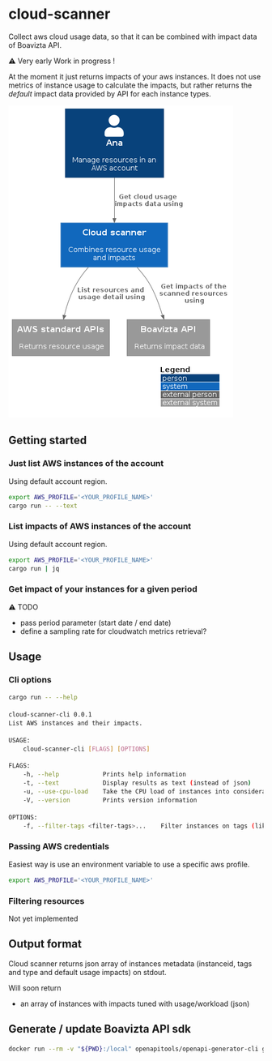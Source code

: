 # cloud-scanner

Collect aws cloud usage data, so that it can be combined with impact data of Boavizta API.

⚠ Very early Work in progress !

At the moment it just returns impacts of your aws instances.  It does not use metrics of instance usage to calculate the impacts, but rather returns the _default_ impact data provided by API for each instance types.

![Scanner in context](docs/out/../../out/docs/cloud-scanner-system-in-context/cloud-scanner-system-in-context.png)

## Getting started

### Just list AWS instances of the account

Using default account region.

```sh
export AWS_PROFILE='<YOUR_PROFILE_NAME>'
cargo run -- --text
```

### List impacts of AWS instances of the account

Using default account region.

```sh
export AWS_PROFILE='<YOUR_PROFILE_NAME>'
cargo run | jq
```

### Get impact of your instances for a given period

⚠ TODO

- pass period parameter (start date / end date)
- define a sampling rate for cloudwatch metrics retrieval?

## Usage

### Cli options

```sh
cargo run -- --help

cloud-scanner-cli 0.0.1
List AWS instances and their impacts.

USAGE:
    cloud-scanner-cli [FLAGS] [OPTIONS]

FLAGS:
    -h, --help            Prints help information
    -t, --text            Display results as text (instead of json)
    -u, --use-cpu-load    Take the CPU load of instances into consideration to estimate the impacts
    -V, --version         Prints version information

OPTIONS:
    -f, --filter-tags <filter-tags>...    Filter instances on tags (like tag-key-1=val_1 tag-key_2=val2)
```

### Passing AWS credentials

Easiest way is use an environment variable to use a specific aws profile.

```sh
export AWS_PROFILE='<YOUR_PROFILE_NAME>'
```

### Filtering resources

Not yet implemented

## Output format

Cloud scanner returns json array of instances metadata (instanceid, tags and type and default usage impacts) on stdout.

Will soon return

- an array of instances with impacts tuned with usage/workload (json)

## Generate / update Boavizta API sdk

```sh
docker run --rm -v "${PWD}:/local" openapitools/openapi-generator-cli generate -i http://api.boavizta.org/openapi.json   -g rust  -o /local/boavizta-api-sdk --package-name boavizta_api_sdk
```
